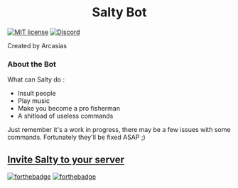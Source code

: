 <div align="center">
	<h1>
	   Salty Bot
	</h1>
</div>

[![MIT license](https://img.shields.io/badge/License-MIT-green.svg)](https://lbesson.mit-license.org/) [![Discord](https://discordapp.com/api/guilds/424181230645542913/widget.png)](https://discord.gg/xpt8aCk "Join Salty's server")

Created by Arcasias
### About the Bot

What can Salty do :
- Insult people
- Play music
- Make you become a pro fisherman
- A shitload of useless commands

Just remember it's a work in progress, there may be a few issues with some commands. Fortunately they'll be fixed ASAP ;)

## [Invite Salty to your server](https://discordapp.com/oauth2/authorize?&client_id=375282162489884673&scope=bot&permissions=0 "Invite Salty Bot")

[![forthebadge](http://forthebadge.com/images/badges/does-not-contain-treenuts.svg)](http://forthebadge.com) [![forthebadge](https://forthebadge.com/images/badges/compatibility-club-penguin.svg)](https://forthebadge.com)
